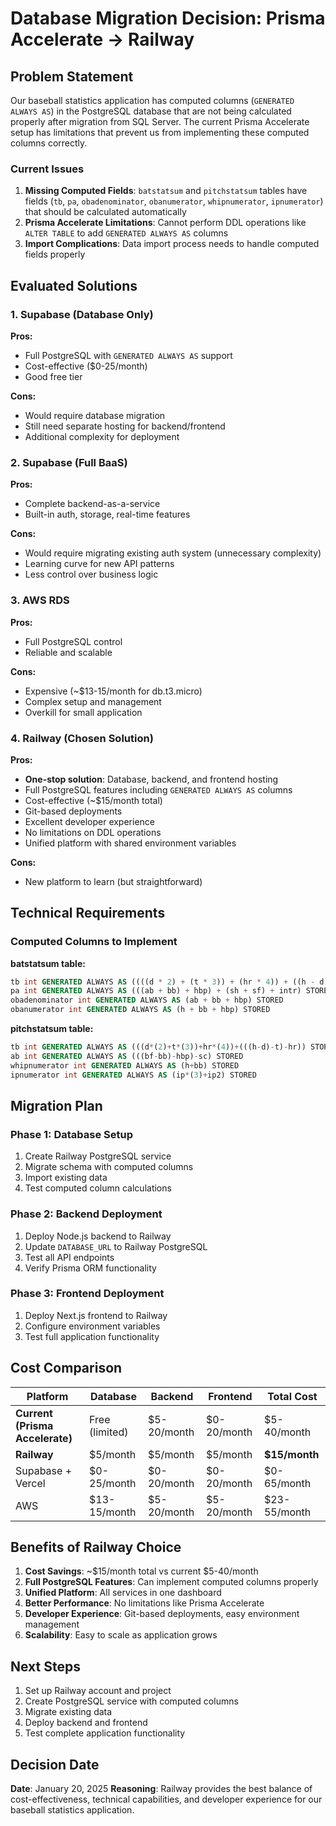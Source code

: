 # Database Migration Decision: Prisma Accelerate → Railway

## Problem Statement

Our baseball statistics application has computed columns (`GENERATED ALWAYS AS`) in the PostgreSQL database that are not being calculated properly after migration from SQL Server. The current Prisma Accelerate setup has limitations that prevent us from implementing these computed columns correctly.

### Current Issues
1. **Missing Computed Fields**: `batstatsum` and `pitchstatsum` tables have fields (`tb`, `pa`, `obadenominator`, `obanumerator`, `whipnumerator`, `ipnumerator`) that should be calculated automatically
2. **Prisma Accelerate Limitations**: Cannot perform DDL operations like `ALTER TABLE` to add `GENERATED ALWAYS AS` columns
3. **Import Complications**: Data import process needs to handle computed fields properly

## Evaluated Solutions

### 1. Supabase (Database Only)
**Pros:**
- Full PostgreSQL with `GENERATED ALWAYS AS` support
- Cost-effective ($0-25/month)
- Good free tier

**Cons:**
- Would require database migration
- Still need separate hosting for backend/frontend
- Additional complexity for deployment

### 2. Supabase (Full BaaS)
**Pros:**
- Complete backend-as-a-service
- Built-in auth, storage, real-time features

**Cons:**
- Would require migrating existing auth system (unnecessary complexity)
- Learning curve for new API patterns
- Less control over business logic

### 3. AWS RDS
**Pros:**
- Full PostgreSQL control
- Reliable and scalable

**Cons:**
- Expensive (~$13-15/month for db.t3.micro)
- Complex setup and management
- Overkill for small application

### 4. Railway (Chosen Solution)
**Pros:**
- **One-stop solution**: Database, backend, and frontend hosting
- Full PostgreSQL features including `GENERATED ALWAYS AS` columns
- Cost-effective (~$15/month total)
- Git-based deployments
- Excellent developer experience
- No limitations on DDL operations
- Unified platform with shared environment variables

**Cons:**
- New platform to learn (but straightforward)

## Technical Requirements

### Computed Columns to Implement

**batstatsum table:**
```sql
tb int GENERATED ALWAYS AS ((((d * 2) + (t * 3)) + (hr * 4)) + ((h - d) - (t) - hr)) STORED
pa int GENERATED ALWAYS AS (((ab + bb) + hbp) + (sh + sf) + intr) STORED
obadenominator int GENERATED ALWAYS AS (ab + bb + hbp) STORED
obanumerator int GENERATED ALWAYS AS (h + bb + hbp) STORED
```

**pitchstatsum table:**
```sql
tb int GENERATED ALWAYS AS (((d*(2)+t*(3))+hr*(4))+(((h-d)-t)-hr)) STORED
ab int GENERATED ALWAYS AS (((bf-bb)-hbp)-sc) STORED
whipnumerator int GENERATED ALWAYS AS (h+bb) STORED
ipnumerator int GENERATED ALWAYS AS (ip*(3)+ip2) STORED
```

## Migration Plan

### Phase 1: Database Setup
1. Create Railway PostgreSQL service
2. Migrate schema with computed columns
3. Import existing data
4. Test computed column calculations

### Phase 2: Backend Deployment
1. Deploy Node.js backend to Railway
2. Update `DATABASE_URL` to Railway PostgreSQL
3. Test all API endpoints
4. Verify Prisma ORM functionality

### Phase 3: Frontend Deployment
1. Deploy Next.js frontend to Railway
2. Configure environment variables
3. Test full application functionality

## Cost Comparison

| Platform | Database | Backend | Frontend | Total Cost |
|----------|----------|---------|----------|------------|
| **Current (Prisma Accelerate)** | Free (limited) | $5-20/month | $0-20/month | $5-40/month |
| **Railway** | $5/month | $5/month | $5/month | **$15/month** |
| Supabase + Vercel | $0-25/month | $0-20/month | $0-20/month | $0-65/month |
| AWS | $13-15/month | $5-20/month | $5-20/month | $23-55/month |

## Benefits of Railway Choice

1. **Cost Savings**: ~$15/month total vs current $5-40/month
2. **Full PostgreSQL Features**: Can implement computed columns properly
3. **Unified Platform**: All services in one dashboard
4. **Better Performance**: No limitations like Prisma Accelerate
5. **Developer Experience**: Git-based deployments, easy environment management
6. **Scalability**: Easy to scale as application grows

## Next Steps

1. Set up Railway account and project
2. Create PostgreSQL service with computed columns
3. Migrate existing data
4. Deploy backend and frontend
5. Test complete application functionality

## Decision Date
**Date**: January 20, 2025
**Reasoning**: Railway provides the best balance of cost-effectiveness, technical capabilities, and developer experience for our baseball statistics application. 